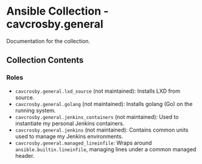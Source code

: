 # Ansible Collection - cavcrosby.general

Documentation for the collection.

## Collection Contents

### Roles

- `cavcrosby.general.lxd_source` (not maintained): Installs LXD from source.
- `cavcrosby.general.golang` (not maintained): Installs golang (Go) on the running system.
- `cavcrosby.general.jenkins_containers` (not maintained): Used to instantiate my personal Jenkins containers.
- `cavcrosby.general.jenkins` (not maintained): Contains common units used to manage my Jenkins environments.
- `cavcrosby.general.managed_lineinfile`: Wraps around `ansible.builtin.lineinfile`, managing lines under a common managed header.
